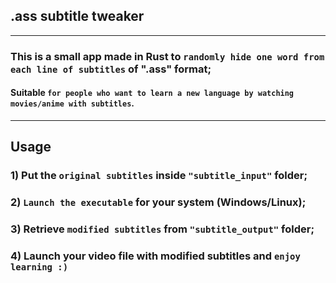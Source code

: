 ## .ass subtitle tweaker
---
### This is a small app made in Rust to `randomly hide one word from each line of subtitles` of ".ass" format;
#### Suitable `for people who want to learn a new language by watching movies/anime with subtitles`.
---
## Usage
### 1) Put the `original subtitles`  inside `"subtitle_input"` folder;
### 2) `Launch the executable` for your system (Windows/Linux);
### 3) Retrieve `modified subtitles` from `"subtitle_output"` folder;
### 4) Launch your video file with modified subtitles and `enjoy learning :)`
